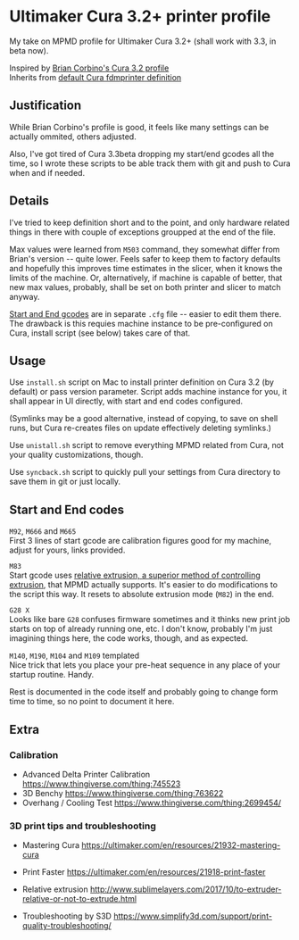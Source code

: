 # Ultimaker Cura 3.2+ printer profile

My take on MPMD profile for Ultimaker Cura 3.2+ (shall work with 3.3, in beta now).

Inspired by [Brian Corbino's Cura 3.2 profile](https://www.mpminidelta.com/slicers/cura)  
Inherits from [default Cura fdmprinter definition](https://github.com/Ultimaker/Cura/blob/master/resources/definitions/fdmprinter.def.json)

## Justification

While Brian Corbino's profile is good, it feels like many settings can be actually ommited, others adjusted.

Also, I've got tired of Cura 3.3beta dropping my start/end gcodes all the time, so I wrote these scripts to be able track them with git and push to Cura when and if needed.

## Details

I've tried to keep definition short and to the point, and only hardware related things in there with couple of exceptions groupped at the end of the file.

Max values were learned from `M503` command, they somewhat differ from Brian's version -- quite lower. Feels safer to keep them to factory defaults and hopefully this improves time estimates in the slicer, when it knows the limits of the machine. Or, alternatively, if machine is capable of better, that new max values, probably, shall be set on both printer and slicer to match anyway.

[Start and End gcodes](definition_changes/Monoprice+Mini+Delta_settings.inst.cfg) are in separate `.cfg` file -- easier to edit them there. The drawback is this requies machine instance to be pre-configured on Cura, install script (see below) takes care of that.

## Usage

Use `install.sh` script on Mac to install printer definition on Cura 3.2 (by default) or pass version parameter.
Script adds machine instance for you, it shall appear in UI directly, with start and end codes configured.

(Symlinks may be a good alternative, instead of copying, to save on shell runs, but Cura re-creates files on update effectively deleting symlinks.)

Use `unistall.sh` script to remove everything MPMD related from Cura, not your quality customizations, though.

Use `syncback.sh` script to quickly pull your settings from Cura directory to save them in git or just locally.

## Start and End codes

`M92`, `M666` and `M665`  
First 3 lines of start gcode are calibration figures good for my machine, adjust for yours, links provided.

`M83`  
Start gcode uses [relative extrusion, a superior method of controlling extrusion](http://www.sublimelayers.com/2017/10/to-extruder-relative-or-not-to-extrude.html), that MPMD actually supports.
It's easier to do modifications to the script this way. It resets to absolute extrusion mode (`M82`) in the end.

`G28 X`  
Looks like bare `G28` confuses firmware sometimes and it thinks new print job starts on top of already running one, etc. I don't know, probably I'm just imagining things here, the code works, though, and as expected.

`M140`, `M190`, `M104` and `M109` templated  
Nice trick that lets you place your pre-heat sequence in any place of your startup routine. Handy.

Rest is documented in the code itself and probably going to change form time to time, so no point to document it here.

## Extra

### Calibration

- Advanced Delta Printer Calibration https://www.thingiverse.com/thing:745523
- 3D Benchy https://www.thingiverse.com/thing:763622
- Overhang / Cooling Test https://www.thingiverse.com/thing:2699454/

### 3D print tips and troubleshooting

- Mastering Cura https://ultimaker.com/en/resources/21932-mastering-cura
- Print Faster https://ultimaker.com/en/resources/21918-print-faster
- Relative extrusion http://www.sublimelayers.com/2017/10/to-extruder-relative-or-not-to-extrude.html

- Troubleshooting by S3D https://www.simplify3d.com/support/print-quality-troubleshooting/
